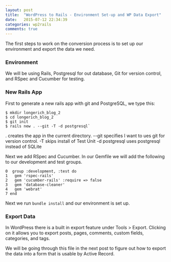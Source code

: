 ```yaml
---
layout: post
title:  "WordPress to Rails - Environment Set-up and WP Data Export"
date:   2015-07-12 22:34:39
categories: wp2rails
comments: true
---
```

The first steps to work on the conversion process is to set up our environment and export the data we need.

### Environment

We will be using Rails, Postgresql for out database, Git for version control, and RSpec and Cucumber for testing.

### New Rails App

First to generate a new rails app with git and PostgreSQL, we type this: 

```
$ mkdir longerich_blog_2
$ cd longerich_blog_2
$ git init
$ rails new . --git -T -d postgresql`
```

. creates the app in the current directory.
--git specifies I want to ues git for version control.
-T skips install of Test Unit
-d postgresql uses postgresql instead of SQLite

Next we add RSpec and Cucumber. In our Gemfile we will add the following to our development and test groups.

```
0  group :development, :test do
1   gem 'rspec-rails'
2   gem 'cucumber-rails' :require => false
3   gem 'database-cleaner'
4   gem 'webrat'
7 end
```

Next we run `bundle install` and our environment is set up.

### Export Data

In WordPress there is a built in export feature under Tools > Export. Clicking on it allows you to export posts, pages, comments, custom fields, categories, and tags.

We will be going through this file in the next post to figure out how to export the data into a form that is usable by Active Record.
